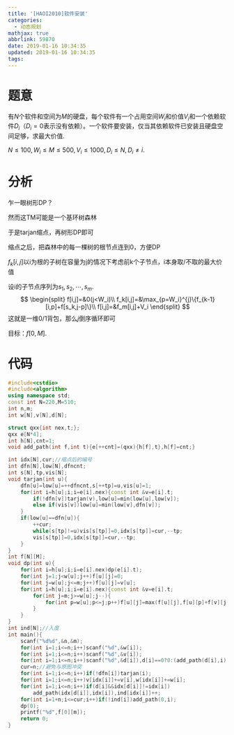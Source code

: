 ```yaml
---
title: '[HAOI2010]软件安装'
categories:
  - 动态规划
mathjax: true
abbrlink: 59870
date: 2019-01-16 10:34:35
updated: 2019-01-16 10:34:35
tags:
---
```


# 题意

有$N$个软件和空间为$M$的硬盘，每个软件有一个占用空间$W_i$和价值$V_i$和一个依赖软件$D_i$（$D_i=0$表示没有依赖）。一个软件要安装，仅当其依赖软件已安装且硬盘空间足够，求最大价值.

$N\leq 100,W_i\leq M\leq 500,V_i\leq 1000,D_i\leq N,D_i\neq i$.

<!--more-->

# 分析

乍一眼树形DP？

然而这TM可能是一个基环树森林

于是tarjan缩点，再树形DP即可

缩点之后，把森林中的每一棵树的根节点连到0，方便DP

$f_k[i,j]$以i为根的子树在容量为j的情况下考虑前k个子节点，i本身取/不取的最大价值

设i的子节点序列为$s_1,s_2,\cdots,s_m$.
$$
\begin{split}
f[i,j]=&0(j<W_i)\\
f_k[i,j]=&\max_{p=W_i}^{j}\{f_{k-1}[i,p]+f[s_k,j-p]\}\\
f[i,j]=&f_m[i,j]+V_i
\end{split}
$$
这就是一维0/1背包，那么$j$倒序循环即可

目标：$f[0,M]$.

# 代码

```cpp
#include<cstdio>
#include<algorithm>
using namespace std;
const int N=220,M=510;
int n,m;
int w[N],v[N],d[N];

struct qxx{int nex,t;};
qxx e[N*4];
int h[N],cnt=1;
void add_path(int f,int t){e[++cnt]=(qxx){h[f],t},h[f]=cnt;}

int idx[N],cur;//缩点后的编号
int dfn[N],low[N],dfncnt;
int s[N],tp,vis[N];
void tarjan(int u){
	dfn[u]=low[u]=++dfncnt,s[++tp]=u,vis[u]=1;
	for(int i=h[u];i;i=e[i].nex){const int &v=e[i].t;
		if(!dfn[v])tarjan(v),low[u]=min(low[u],low[v]);
		else if(vis[v])low[u]=min(low[v],dfn[v]);
	}
	if(low[u]==dfn[u]){
		++cur;
		while(s[tp]!=u)vis[s[tp]]=0,idx[s[tp]]=cur,--tp;
		vis[s[tp]]=0,idx[s[tp]]=cur,--tp;
	}
}
int f[N][M];
void dp(int u){
	for(int i=h[u];i;i=e[i].nex)dp(e[i].t);
	for(int j=1;j<w[u];j++)f[u][j]=0;
	for(int j=w[u];j<=m;j++)f[u][j]=v[u];
	for(int i=h[u];i;i=e[i].nex){const int &v=e[i].t;
		for(int j=m;j>=w[u];j--){
			for(int p=w[u];p<=j;p++)f[u][j]=max(f[u][j],f[u][p]+f[v][j-p]);
		}
	}
}
int ind[N];//入度
int main(){
	scanf("%d%d",&n,&m);
	for(int i=1;i<=n;i++)scanf("%d",&w[i]);
	for(int i=1;i<=n;i++)scanf("%d",&v[i]);
	for(int i=1;i<=n;i++)scanf("%d",&d[i]),d[i]==0?0:(add_path(d[i],i),0);
	cur=n;//避免与原图冲突
	for(int i=1;i<=n;i++)if(!dfn[i])tarjan(i);
	for(int i=1;i<=n;i++)v[idx[i]]+=v[i],w[idx[i]]+=w[i];
	for(int i=1;i<=n;i++)if(d[i]&&idx[d[i]]!=idx[i])
        add_path(idx[d[i]],idx[i]),ind[idx[i]]++;
	for(int i=1+n;i<=cur;i++)if(!ind[i])add_path(0,i);
	dp(0);
	printf("%d",f[0][m]);
	return 0;
}
```

